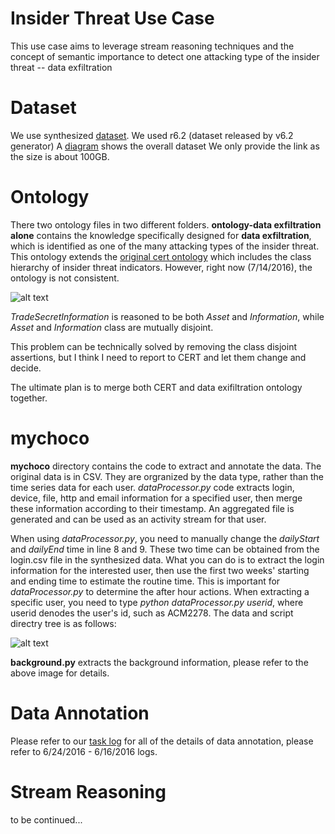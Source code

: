 # Insider Threat Use Case
This use case aims to leverage stream reasoning techniques and the concept of semantic importance to detect one attacking type of the insider threat -- data exfiltration

# Dataset
We use synthesized [dataset](https://www.cert.org/insider-threat/tools/).
We used r6.2 (dataset released by v6.2 generator)
A [diagram](https://www.dropbox.com/s/95615yuownzztvi/insider%20threat%20data%20diagram.png?dl=0) shows the overall dataset
We only provide the link as the size is about 100GB.

# Ontology
There two ontology files in two different folders. 
**ontology-data exfiltration alone** contains the knowledge specifically designed for **data exfiltration**, which is identified as one of the many attacking types of the insider threat. This ontology extends the [original cert ontology](http://resources.sei.cmu.edu/library/asset-view.cfm?assetID=454613) which includes the class hierarchy of insider threat indicators. However, right now (7/14/2016), the ontology is not consistent. 

![alt text](http://i.imgur.com/RI3nffZ.png "CERT ontology inconsistency explanation")

*TradeSecretInformation* is reasoned to be both *Asset* and *Information*, while *Asset* and *Information* class are mutually disjoint. 

This problem can be technically solved by removing the class disjoint assertions, but I think I need to report to CERT and let them change and decide.

The ultimate plan is to merge both CERT and data exifiltration ontology together.

# mychoco
**mychoco** directory contains the code to extract and annotate the data. The original data is in CSV. They are orgranized by the data type, rather than the time series data for each user. *dataProcessor.py* code extracts login, device, file, http and email information for a specified user, then merge these information according to their timestamp. An aggregated file is generated and can be used as an activity stream for that user. 

When using *dataProcessor.py*, you need to manually change the *dailyStart* and *dailyEnd* time in line 8 and 9. These two time can be obtained from the login.csv file in the synthesized data. What you can do is to extract the login information for the interested user, then use the first two weeks' starting and ending time to estimate the routine time. This is important for *dataProcessor.py* to determine the after hour actions. When extracting a specific user, you need to type *python dataProcessor.py userid*, where userid denodes the user's id, such as ACM2278. 
The data and script directry tree is as follows:

![alt text](http://i.imgur.com/Nsx5VYR.png "data and script directory")

**background.py** extracts the background information, please refer to the above image for details. 

# Data Annotation
Please refer to our [task log](https://docs.google.com/document/d/1ixi-0bNbfmbNqd623x08u2_HILzQXJL5Cz66eBdt5XU/edit?usp=sharing) for all of the details of data annotation, please refer to 6/24/2016 - 6/16/2016 logs.

# Stream Reasoning
to be continued...